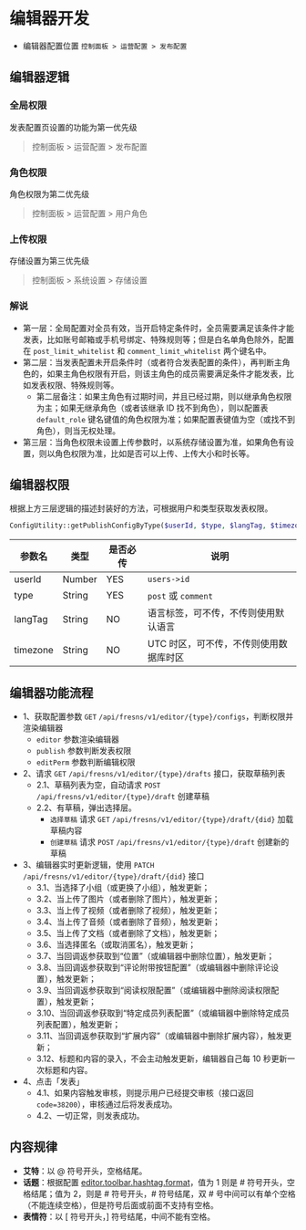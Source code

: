 # 编辑器开发

- 编辑器配置位置 `控制面板 > 运营配置 > 发布配置`

## 编辑器逻辑

### 全局权限

发表配置页设置的功能为第一优先级

> 控制面板 > 运营配置 > 发布配置

### 角色权限

角色权限为第二优先级

> 控制面板 > 运营配置 > 用户角色

### 上传权限

存储设置为第三优先级

> 控制面板 > 系统设置 > 存储设置

### 解说

- 第一层：全局配置对全员有效，当开启特定条件时，全员需要满足该条件才能发表，比如账号邮箱或手机号绑定、特殊规则等；但是白名单角色除外，配置在 `post_limit_whitelist` 和 `comment_limit_whitelist` 两个键名中。
- 第二层：当发表配置未开启条件时（或者符合发表配置的条件），再判断主角色的，如果主角色权限有开启，则该主角色的成员需要满足条件才能发表，比如发表权限、特殊规则等。
    - 第二层备注：如果主角色有过期时间，并且已经过期，则以继承角色权限为主；如果无继承角色（或者该继承 ID 找不到角色），则以配置表 `default_role` 键名键值的角色权限为准；如果配置表键值为空（或找不到角色），则当无权处理。
- 第三层：当角色权限未设置上传参数时，以系统存储设置为准，如果角色有设置，则以角色权限为准，比如是否可以上传、上传大小和时长等。


## 编辑器权限

根据上方三层逻辑的描述封装好的方法，可根据用户和类型获取发表权限。

```php
ConfigUtility::getPublishConfigByType($userId, $type, $langTag, $timezone);
```
| 参数名 | 类型 | 是否必传 | 说明 |
| --- | --- | --- | --- |
| userId | Number | YES | `users->id` |
| type | String | YES | `post` 或 `comment` |
| langTag | String | NO | 语言标签，可不传，不传则使用默认语言 |
| timezone | String | NO | UTC 时区，可不传，不传则使用数据库时区 |


## 编辑器功能流程

- 1、获取配置参数 `GET` `/api/fresns/v1/editor/{type}/configs`，判断权限并渲染编辑器
    - `editor` 参数渲染编辑器
    - `publish` 参数判断发表权限
    - `editPerm` 参数判断编辑权限
- 2、请求 `GET` `/api/fresns/v1/editor/{type}/drafts` 接口，获取草稿列表
    - 2.1、草稿列表为空，自动请求 `POST` `/api/fresns/v1/editor/{type}/draft` 创建草稿
    - 2.2、有草稿，弹出选择层。
        - `选择草稿` 请求 `GET` `/api/fresns/v1/editor/{type}/draft/{did}` 加载草稿内容
        - `创建草稿` 请求 `POST` `/api/fresns/v1/editor/{type}/draft` 创建新的草稿
- 3、编辑器实时更新逻辑，使用 `PATCH` `/api/fresns/v1/editor/{type}/draft/{did}` 接口
    - 3.1、当选择了小组（或更换了小组），触发更新；
    - 3.2、当上传了图片（或者删除了图片），触发更新；
    - 3.3、当上传了视频（或者删除了视频），触发更新；
    - 3.4、当上传了音频（或者删除了音频），触发更新；
    - 3.5、当上传了文档（或者删除了文档），触发更新；
    - 3.6、当选择匿名（或取消匿名），触发更新；
    - 3.7、当回调返参获取到“位置”（或编辑器中删除位置），触发更新；
    - 3.8、当回调返参获取到“评论附带按钮配置”（或编辑器中删除评论设置），触发更新；
    - 3.9、当回调返参获取到“阅读权限配置”（或编辑器中删除阅读权限配置），触发更新；
    - 3.10、当回调返参获取到“特定成员列表配置”（或编辑器中删除特定成员列表配置），触发更新；
    - 3.11、当回调返参获取到“扩展内容”（或编辑器中删除扩展内容），触发更新；
    - 3.12、标题和内容的录入，不会主动触发更新，编辑器自己每 10 秒更新一次标题和内容。
- 4、点击「发表」
    - 4.1、如果内容触发审核，则提示用户已经提交审核（接口返回 `code=38200`），审核通过后将发表成功。
    - 4.2、一切正常，则发表成功。

## 内容规律

- **艾特**：以 @ 符号开头，空格结尾。
- **话题**：根据配置 [editor.toolbar.hashtag.format](https://docs.fresns.com/zh-Hans/clients/api/editor/configs.html)，值为 1 则是 # 符号开头，空格结尾；值为 2，则是 # 符号开头，# 符号结尾，双 # 号中间可以有单个空格（不能连续空格），但是符号后面或前面不支持有空格。
- **表情符**：以 [ 符号开头，] 符号结尾，中间不能有空格。

